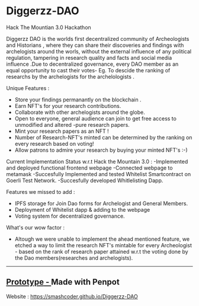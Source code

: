 # Diggerzz-DAO
Hack The Mountian 3.0 Hackathon

Diggerzz DAO is the worlds first decentralized community of Archeologists and Historians , where they can share their discoveries and findings with archelogists around the worls, without the external influence of any political regulation, tampering in research quality and facts and  social media influence .Due to decentralized governance, every DAO member as an equal opportunity to cast their votes- Eg. To descide the ranking of researchs by the archelogists for the archelologists .

Unique Features :
 - Store your findings permanantly on the blockchain .
 - Earn NFT's for your research contributions.
 - Collaborate with other archelogists around the globe.
 - Open to everyone, general audience can join to get free access to unmodified and altered -pure research papers.
 - Mint your research papers as an NFT !
 - Number of Research-NFT's minted can be determined by the ranking on every research based on voting!
 - Allow patrons to admire your research by buying your minted NFT's :-)
 
 Current Implementation Status w.r.t Hack the Mountain 3.0 :
 -Implemented and deployed functional frontend webpage
 -Connected webpage to metamask
 -Succesfully Implemented and tested Whitelist Smartcontract on Goerli Test Network.
 -Succesfully developed Whitlelisting Dapp.
 
 Features we missed to add :
 - IPFS storage for Join Dao forms for Archelogist and General Members.
 - Deployment of Whitelist dapp & adding to the webpage
 - Voting system for decentralized governance.
 
 What's our wow factor :
 - Altough we were unable to implement the ahead mentioned feature, we etched a way to limit the research NFT's mintable for every Archeologist - based on the rank of research paper attained w.r.t the voting done by the Dao members(researches and archelogists). 
 
---
[**Prototype** - ](https://design.penpot.app/#/view/e50010e0-364a-11ed-a332-c67f7655c7b3?page-id=e50010e1-364a-11ed-a332-c67f7655c7b3&section=interactions&index=0&share-id=38a49500-36a4-11ed-a5c2-cf2300df1f4f)
Made with Penpot
---
Website : https://smashcoder.github.io/Diggerzz-DAO
